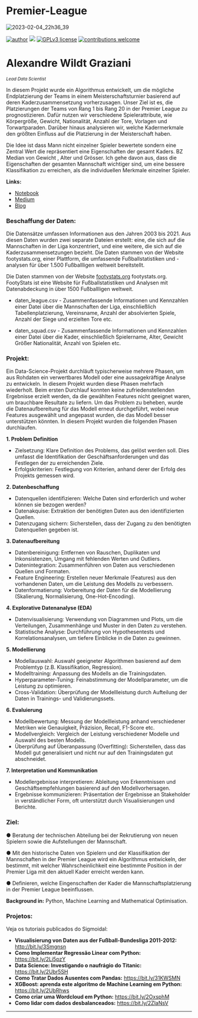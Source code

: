 # Premier-League

![2023-02-04_22h36_39](https://user-images.githubusercontent.com/18030121/216790586-91de0cdb-e93e-4717-a852-b4c97ef11fb9.png)


 [![author](https://img.shields.io/badge/author-wildt-red.svg)](https://www.linkedin.com/in/carlosfab) [![](https://img.shields.io/badge/python-3.7+-blue.svg)](https://www.python.org/downloads/release/python-365/) [![GPLv3 license](https://img.shields.io/badge/License-GPLv3-blue.svg)](http://perso.crans.org/besson/LICENSE.html) [![contributions welcome](https://img.shields.io/badge/contributions-welcome-brightgreen.svg?style=flat)](https://github.com/carlosfab/data_science/issues)


# Alexandre Wildt Graziani 
<sub>*Lead Data Scientist*</sub>

In diesem Projekt wurde ein Algorithmus entwickelt, um die mögliche Endplatzierung der Teams in einem Meisterschaftsturnier basierend auf deren Kaderzusammensetzung vorherzusagen. Unser Ziel ist es, die Platzierungen der Teams von Rang 1 bis Rang 20 in der Premier League zu prognostizieren. Dafür nutzen wir verschiedene Spielerattribute, wie Körpergröße, Gewicht, Nationalität, Anzahl der Tore, Vorlagen und Torwartparaden. Darüber hinaus analysieren wir, welche Kadermerkmale den größten Einfluss auf die Platzierung in der Meisterschaft haben.

Die Idee ist dass Mann nicht einzelner Spieler bewertete sondern eine Zentral Wert die repräsentiert eine Eigenschaften der gesamt Kaders. BZ Median von Gewicht , Alter und Grösser. Ich gehe davon aus, dass die Eigenschaften der gesamten Mannschaft wichtiger sind, um eine bessere Klassifikation zu erreichen, als die individuellen Merkmale einzelner Spieler.

**Links:**
* [Notebook](https://nbviewer.org/github/awildt01/Airbnb_Berlin-/blob/main/Airbnb_%28Berlin%29.ipynb)
* [Medium](https://medium.com/@alexandrewildtgraziani/analyse-der-airbnb-berlin-b002125a56f9)
* [Blog](https://sigmoidal.ai)

### Beschaffung der Daten:
Die Datensätze umfassen Informationen aus den Jahren 2003 bis 2021. Aus diesen Daten wurden zwei separate Dateien erstellt: eine, die sich auf die Mannschaften in der Liga konzentriert, und eine weitere, die sich auf die Kaderzusammensetzungen bezieht. Die Daten stammen von der Website footystats.org, einer Plattform, die umfassende Fußballstatistiken und -analysen für über 1.500 Fußballligen weltweit bereitstellt.

Die Daten stammen von der Website [footystats.org](https://footystats.org/de/england/premier-league) footystats.org. FootyStats ist eine Website für Fußballstatistiken und Analysen mit Datenabdeckung in über 1500 Fußballligen weltweit.

- daten_league.csv - Zusammenfassende Informationen und Kennzahlen einer Datei über die Mannschaften der Liga, einschließlich Tabellenplatzierung, Vereinsname, Anzahl der absolvierten Spiele, Anzahl der Siege und erzielten Tore etc.

  
- daten_squad.csv -  Zusammenfassende Informationen und Kennzahlen einer Datei über die Kader, einschließlich Spielername, Alter, Gewicht Größer Nationalität, Anzahl von Spielen etc.




### Projekt:

Ein Data-Science-Projekt durchläuft typischerweise mehrere Phasen, um aus Rohdaten ein verwertbares Modell oder eine aussagekräftige Analyse zu entwickeln. In diesem Projekt wurden diese Phasen mehrfach wiederholt. Beim ersten Durchlauf konnten keine zufriedenstellenden Ergebnisse erzielt werden, da die gewählten Features nicht geeignet waren, um brauchbare Resultate zu liefern. Um das Problem zu beheben, wurde die Datenaufbereitung für das Modell erneut durchgeführt, wobei neue Features ausgewählt und angepasst wurden, die das Modell besser unterstützen könnten. In diesem Projekt wurden die folgenden Phasen durchlaufen.

**1. Problem Definition**

- Zielsetzung: Klare Definition des Problems, das gelöst werden soll. Dies umfasst die Identifikation der Geschäftsanforderungen und das Festlegen der zu erreichenden Ziele.
- Erfolgskriterien: Festlegung von Kriterien, anhand derer der Erfolg des Projekts gemessen wird.

**2. Datenbeschaffung**

- Datenquellen identifizieren: Welche Daten sind erforderlich und woher können sie bezogen werden?
- Datenakquise: Extraktion der benötigten Daten aus den identifizierten Quellen.
- Datenzugang sichern: Sicherstellen, dass der Zugang zu den benötigten Datenquellen gegeben ist.

**3. Datenaufbereitung**

- Datenbereinigung: Entfernen von Rauschen, Duplikaten und Inkonsistenzen, Umgang mit fehlenden Werten und Outliers.
- Datenintegration: Zusammenführen von Daten aus verschiedenen Quellen und Formaten.
- Feature Engineering: Erstellen neuer Merkmale (Features) aus den vorhandenen Daten, um die Leistung des Modells zu verbessern.
- Datenformatierung: Vorbereitung der Daten für die Modellierung (Skalierung, Normalisierung, One-Hot-Encoding).

**4. Explorative Datenanalyse (EDA)**

- Datenvisualisierung: Verwendung von Diagrammen und Plots, um die Verteilungen, Zusammenhänge und Muster in den Daten zu verstehen.
- Statistische Analyse: Durchführung von Hypothesentests und Korrelationsanalysen, um tiefere Einblicke in die Daten zu gewinnen.

**5. Modellierung**

- Modellauswahl: Auswahl geeigneter Algorithmen basierend auf dem Problemtyp (z.B. Klassifikation, Regression).
- Modelltraining: Anpassung des Modells an die Trainingsdaten.
- Hyperparameter-Tuning: Feinabstimmung der Modellparameter, um die Leistung zu optimieren.
- Cross-Validation: Überprüfung der Modellleistung durch Aufteilung der Daten in Trainings- und Validierungssets.

**6. Evaluierung**

- Modellbewertung: Messung der Modellleistung anhand verschiedener Metriken wie Genauigkeit, Präzision, Recall, F1-Score etc.
- Modellvergleich: Vergleich der Leistung verschiedener Modelle und Auswahl des besten Modells.
- Überprüfung auf Überanpassung (Overfitting): Sicherstellen, dass das Modell gut generalisiert und nicht nur auf den Trainingsdaten gut abschneidet.

**7. Interpretation und Kommunikation**

- Modellergebnisse interpretieren: Ableitung von Erkenntnissen und Geschäftsempfehlungen basierend auf den Modellvorhersagen.
- Ergebnisse kommunizieren: Präsentation der Ergebnisse an Stakeholder in verständlicher Form, oft unterstützt durch Visualisierungen und Berichte.





### Ziel:

●  Beratung der technischen Abteilung bei der  Rekrutierung von neuen Spielern sowie die Aufstellungen der Mannschaft. 

● Mit den historische Daten von Spielern und der Klassifikation der Mannschaften in der Premier League wird ein Algorithmus entwickeln, der bestimmt, mit welcher Wahrscheinlichkeit eine bestimmte Position  in der  Premier Liga  mit den aktuell Kader erreicht werden kann.

● Definieren, welche  Eingenschaften der Kader die Mannschaftsplatzierung in der Premier League beeinflussen.


**Background in:** Python, Machine Learning and Mathematical Optimisation.




### Projetos:
Veja os tutoriais publicados do Sigmoidal:

* **Visualisierung von Daten aus der Fußball-Bundesliga 2011-2012:** http://bit.ly/3Smgnsn
* **Como Implementar Regressão Linear com Python:** https://bit.ly/2Li5pzY
* **Data Science: Investigando o naufrágio do Titanic:** https://bit.ly/2Ubr5SH
* **Como Tratar Dados Ausentes com Pandas:** https://bit.ly/31KWSMN
* **XGBoost: aprenda este algoritmo de Machine Learning em Python:** https://bit.ly/2UbRhws
* **Como criar uma Wordcloud em Python:** https://bit.ly/2OxsphM
* **Como lidar com dados desbalanceados:** https://bit.ly/2ZlaNsV

---

